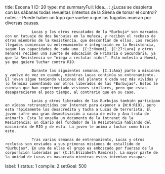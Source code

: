 title:          Escena 1
ID:             20
type:           md
summaryFull:    Idea... : ¿Lucas se despierta con las sábanas todas revueltas (intentos de la Sirena de tomar el control?
notes:          - Puede haber un topo que vuelve o que los fugados mueran por diversas causas.
                
                Lucas y los otros rescatados de la *Burbuja* son marcados con un tatuaje de dos burbujas en la muñeca, y reciben el rechazo de otros miembros de la Resistencia, que desconfían de ellos. Los recién llegados comienzan su entrenamiento e integración en la Resistencia, según las capacidades de cada uno. {C:2:Noemí}, {C:27:Lara} y otros menores reciben una suerte de educación de Primaria o Secundaria, ya que la Resistencia se "niega a reclutar niños". Esto molesta a Noemí, ya que quiere luchar contra RIO.
                
                Durante las siguientes semanas, {C:1:Ana} parte a misiones y vuelve de vez en cuando, mientras Lucas continúa su entrenamiento. El joven sigue teniendo visiones del planeta X cada vez más vividas y lo termina comentando con otros liberados de las *Burbujas*. Estos le cuentan que han experimentado visiones similares, pero que estas desaparecieron al poco tiempo, al contrario que en su caso.
                
                Lucas y otros liberados de las Burbujas también participan en vídeos retransmitidos por Internet para exponer a {W:0:RIO}, pero esta rápidamente los desacredita y tacha a Lucas de terrorista. El joven sufre una gran desmotivación a causa de esto y Ana trata de animarlo. Esta le enseña un documento de la intranet de la Resistencia: un diario del fundador de la Resistencia hablando del nacimiento de RIO y de esta. La joven le anima a luchar como hizo este.
                
                Tras varias semanas de entrenamiento, Lucas y otros reclutas son enviados a sus primeras misiones de estallido de *Burbujas*. En una de ellas el grupo es emboscado por fuerzas de la corporación lideradas por {C:14:Elizabeth Ramírez}. La mayor parte de la unidad de Lucas es masacrada mientras estos intentan escapar.
                
                
label:          1
status:         1
compile:        2
setGoal:        500



